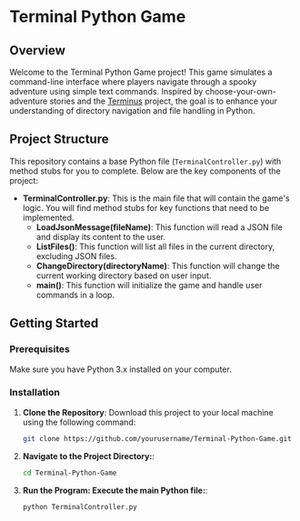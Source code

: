 # Terminal Python Game

## Overview

Welcome to the Terminal Python Game project! This game simulates a command-line interface where players navigate through a spooky adventure using simple text commands. Inspired by choose-your-own-adventure stories and the [Terminus](https://github.com/mprat/Terminus?tab=readme-ov-file) project, the goal is to enhance your understanding of directory navigation and file handling in Python.

## Project Structure

This repository contains a base Python file (`TerminalController.py`) with method stubs for you to complete. Below are the key components of the project:

- **TerminalController.py**: This is the main file that will contain the game's logic. You will find method stubs for key functions that need to be implemented.
  - **LoadJsonMessage(fileName)**: This function will read a JSON file and display its content to the user.
  - **ListFiles()**: This function will list all files in the current directory, excluding JSON files.
  - **ChangeDirectory(directoryName)**: This function will change the current working directory based on user input.
  - **main()**: This function will initialize the game and handle user commands in a loop.

## Getting Started

### Prerequisites

Make sure you have Python 3.x installed on your computer.

### Installation

1. **Clone the Repository**: Download this project to your local machine using the following command:
   ```bash
   git clone https://github.com/yourusername/Terminal-Python-Game.git
   
2. **Navigate to the Project Directory:**:
   ```bash
   cd Terminal-Python-Game
   
2. **Run the Program: Execute the main Python file:**:
   ```bash
   python TerminalController.py

